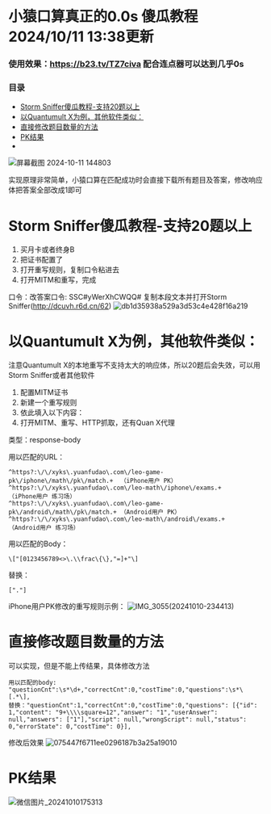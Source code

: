 # 小猿口算真正的0.0s 傻瓜教程 2024/10/11 13:38更新

### 使用效果：https://b23.tv/TZ7civa 配合连点器可以达到几乎0s
### 目录
- [Storm Sniffer傻瓜教程-支持20题以上](#storm-sniffer-------20----)
- [以Quantumult X为例，其他软件类似：](#-quantumult-x----------)
- [直接修改题目数量的方法](#-----------)
- [PK结果](#-----)
- 
![屏幕截图 2024-10-11 144803](https://github.com/user-attachments/assets/5ae735ae-330d-41af-a704-f47dbc22ed62)

实现原理非常简单，小猿口算在匹配成功时会直接下载所有题目及答案，修改响应体把答案全部改成1即可

# Storm Sniffer傻瓜教程-支持20题以上
1. 买月卡或者终身B
2. 把证书配置了
3. 打开重写规则，复制口令粘进去
4. 打开MITM和重写，完成

口令：改答案口令: SSC#yWerXhCWQQ# 复制本段文本并打开Storm Sniffer(http://dcuvh.r6d.cn/62)
![db1d35938a529a3d53c4e428f16a219](https://github.com/user-attachments/assets/fcd75c46-f530-4c20-a2fa-781afb6dd7f3)


# 以Quantumult X为例，其他软件类似：

注意Quantumult X的本地重写不支持太大的响应体，所以20题后会失效，可以用Storm Sniffer或者其他软件
1. 配置MITM证书
2. 新建一个重写规则
3. 依此填入以下内容：
4. 打开MITM、重写、HTTP抓取，还有Quan X代理

类型：response-body

用以匹配的URL：
```
^https?:\/\/xyks\.yuanfudao\.com\/leo-game-pk\/iphone\/math\/pk\/match.+  （iPhone用户 PK）
^https?:\/\/xyks\.yuanfudao\.com\/leo-math\/iphone\/exams.+               （iPhone用户 练习场）
^https?:\/\/xyks\.yuanfudao\.com\/leo-game-pk\/android\/math\/pk\/match.+ （Android用户 PK）
^https?:\/\/xyks\.yuanfudao\.com\/leo-math\/android\/exams.+              （Android用户 练习场）
```
用以匹配的Body：
```
\["[0123456789<>\.\\frac\{\},"=]+"\]
```
替换：
```
["."]
```

iPhone用户PK修改的重写规则示例：
![IMG_3055(20241010-234413)](https://github.com/user-attachments/assets/8c443a8a-8d45-42ae-bd3d-906b6a29c461)

# 直接修改题目数量的方法
可以实现，但是不能上传结果，具体修改方法
```
用以匹配的body: "questionCnt":\s*\d+,"correctCnt":0,"costTime":0,"questions":\s*\[.*\],
替换："questionCnt":1,"correctCnt":0,"costTime":0,"questions": [{"id": 1,"content": "9+\\\\square=12","answer": "1","userAnswer": null,"answers": ["1"],"script": null,"wrongScript": null,"status": 0,"errorState": 0,"costTime": 0}],
```
修改后效果
![075447f6711ee0296187b3a25a19010](https://github.com/user-attachments/assets/a902a38c-e55c-41c1-9d97-3062770fd733)

# PK结果
![微信图片_20241010175313](https://github.com/user-attachments/assets/afb3d32c-7c43-4e14-af53-ad0200b4e9ac)
